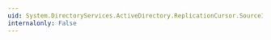 ```yaml
---
uid: System.DirectoryServices.ActiveDirectory.ReplicationCursor.SourceInvocationId
internalonly: False
---
```

